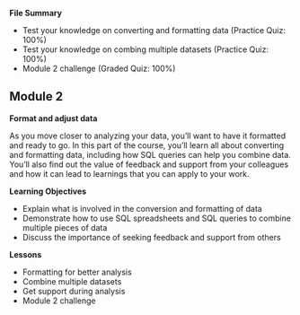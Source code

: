 **File Summary**
- Test your knowledge on converting and formatting data (Practice Quiz: 100%)
- Test your knowledge on combing multiple datasets (Practice Quiz: 100%)
- Module 2 challenge (Graded Quiz: 100%)

## Module 2

**Format and adjust data**

As you move closer to analyzing your data, you’ll want to have it formatted and ready to go. In this part of the course, you’ll learn all about converting and formatting data, including how SQL queries can help you combine data. You’ll also find out the value of feedback and support from your colleagues and how it can lead to learnings that you can apply to your work.

**Learning Objectives**
- Explain what is involved in the conversion and formatting of data
- Demonstrate how to use SQL spreadsheets and SQL queries to combine multiple pieces of data
- Discuss the importance of seeking feedback and support from others

**Lessons**
- Formatting for better analysis
- Combine multiple datasets
- Get support during analysis
- Module 2 challenge
